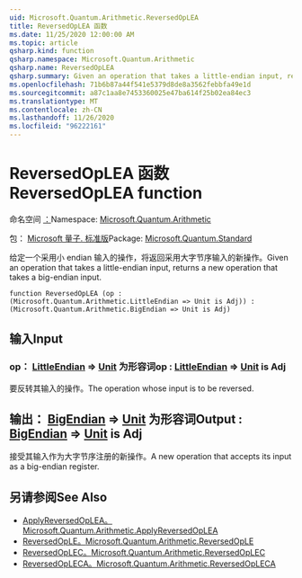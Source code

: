 ```yaml
---
uid: Microsoft.Quantum.Arithmetic.ReversedOpLEA
title: ReversedOpLEA 函数
ms.date: 11/25/2020 12:00:00 AM
ms.topic: article
qsharp.kind: function
qsharp.namespace: Microsoft.Quantum.Arithmetic
qsharp.name: ReversedOpLEA
qsharp.summary: Given an operation that takes a little-endian input, returns a new operation that takes a big-endian input.
ms.openlocfilehash: 71b6b87a44f541e5379d8de8a3562febbfa49e1d
ms.sourcegitcommit: a87c1aa8e7453360025e47ba614f25b02ea84ec3
ms.translationtype: MT
ms.contentlocale: zh-CN
ms.lasthandoff: 11/26/2020
ms.locfileid: "96222161"
---
```

# <a name="reversedoplea-function"></a><span data-ttu-id="463e7-102">ReversedOpLEA 函数</span><span class="sxs-lookup"><span data-stu-id="463e7-102">ReversedOpLEA function</span></span>

<span data-ttu-id="463e7-103">命名空间 [：](xref:Microsoft.Quantum.Arithmetic)</span><span class="sxs-lookup"><span data-stu-id="463e7-103">Namespace: [Microsoft.Quantum.Arithmetic](xref:Microsoft.Quantum.Arithmetic)</span></span>

<span data-ttu-id="463e7-104">包： [Microsoft 量子. 标准版](https://nuget.org/packages/Microsoft.Quantum.Standard)</span><span class="sxs-lookup"><span data-stu-id="463e7-104">Package: [Microsoft.Quantum.Standard](https://nuget.org/packages/Microsoft.Quantum.Standard)</span></span>


<span data-ttu-id="463e7-105">给定一个采用小 endian 输入的操作，将返回采用大字节序输入的新操作。</span><span class="sxs-lookup"><span data-stu-id="463e7-105">Given an operation that takes a little-endian input, returns a new operation that takes a big-endian input.</span></span>

```qsharp
function ReversedOpLEA (op : (Microsoft.Quantum.Arithmetic.LittleEndian => Unit is Adj)) : (Microsoft.Quantum.Arithmetic.BigEndian => Unit is Adj)
```


## <a name="input"></a><span data-ttu-id="463e7-106">输入</span><span class="sxs-lookup"><span data-stu-id="463e7-106">Input</span></span>

### <a name="op--littleendian--unit--is-adj"></a><span data-ttu-id="463e7-107">op： [LittleEndian](xref:Microsoft.Quantum.Arithmetic.LittleEndian) => [Unit](xref:microsoft.quantum.lang-ref.unit)  为形容词</span><span class="sxs-lookup"><span data-stu-id="463e7-107">op : [LittleEndian](xref:Microsoft.Quantum.Arithmetic.LittleEndian) => [Unit](xref:microsoft.quantum.lang-ref.unit)  is Adj</span></span>

<span data-ttu-id="463e7-108">要反转其输入的操作。</span><span class="sxs-lookup"><span data-stu-id="463e7-108">The operation whose input is to be reversed.</span></span>



## <a name="output--bigendian--unit--is-adj"></a><span data-ttu-id="463e7-109">输出： [BigEndian](xref:Microsoft.Quantum.Arithmetic.BigEndian) => [Unit](xref:microsoft.quantum.lang-ref.unit)  为形容词</span><span class="sxs-lookup"><span data-stu-id="463e7-109">Output : [BigEndian](xref:Microsoft.Quantum.Arithmetic.BigEndian) => [Unit](xref:microsoft.quantum.lang-ref.unit)  is Adj</span></span>

<span data-ttu-id="463e7-110">接受其输入作为大字节序注册的新操作。</span><span class="sxs-lookup"><span data-stu-id="463e7-110">A new operation that accepts its input as a big-endian register.</span></span>

## <a name="see-also"></a><span data-ttu-id="463e7-111">另请参阅</span><span class="sxs-lookup"><span data-stu-id="463e7-111">See Also</span></span>

- [<span data-ttu-id="463e7-112">ApplyReversedOpLEA。</span><span class="sxs-lookup"><span data-stu-id="463e7-112">Microsoft.Quantum.Arithmetic.ApplyReversedOpLEA</span></span>](xref:Microsoft.Quantum.Arithmetic.ApplyReversedOpLEA)
- [<span data-ttu-id="463e7-113">ReversedOpLE。</span><span class="sxs-lookup"><span data-stu-id="463e7-113">Microsoft.Quantum.Arithmetic.ReversedOpLE</span></span>](xref:Microsoft.Quantum.Arithmetic.ReversedOpLE)
- [<span data-ttu-id="463e7-114">ReversedOpLEC。</span><span class="sxs-lookup"><span data-stu-id="463e7-114">Microsoft.Quantum.Arithmetic.ReversedOpLEC</span></span>](xref:Microsoft.Quantum.Arithmetic.ReversedOpLEC)
- [<span data-ttu-id="463e7-115">ReversedOpLECA。</span><span class="sxs-lookup"><span data-stu-id="463e7-115">Microsoft.Quantum.Arithmetic.ReversedOpLECA</span></span>](xref:Microsoft.Quantum.Arithmetic.ReversedOpLECA)